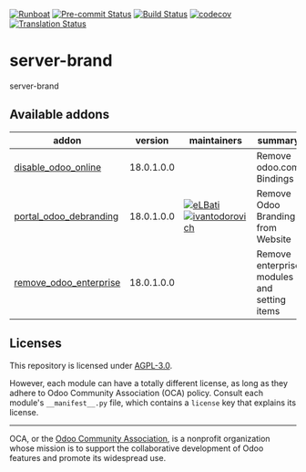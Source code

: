 
[![Runboat](https://img.shields.io/badge/runboat-Try%20me-875A7B.png)](https://runboat.odoo-community.org/builds?repo=OCA/server-brand&target_branch=18.0)
[![Pre-commit Status](https://github.com/OCA/server-brand/actions/workflows/pre-commit.yml/badge.svg?branch=18.0)](https://github.com/OCA/server-brand/actions/workflows/pre-commit.yml?query=branch%3A18.0)
[![Build Status](https://github.com/OCA/server-brand/actions/workflows/test.yml/badge.svg?branch=18.0)](https://github.com/OCA/server-brand/actions/workflows/test.yml?query=branch%3A18.0)
[![codecov](https://codecov.io/gh/OCA/server-brand/branch/18.0/graph/badge.svg)](https://codecov.io/gh/OCA/server-brand)
[![Translation Status](https://translation.odoo-community.org/widgets/server-brand-18-0/-/svg-badge.svg)](https://translation.odoo-community.org/engage/server-brand-18-0/?utm_source=widget)

<!-- /!\ do not modify above this line -->

# server-brand

server-brand

<!-- /!\ do not modify below this line -->

<!-- prettier-ignore-start -->

[//]: # (addons)

Available addons
----------------
addon | version | maintainers | summary
--- | --- | --- | ---
[disable_odoo_online](disable_odoo_online/) | 18.0.1.0.0 |  | Remove odoo.com Bindings
[portal_odoo_debranding](portal_odoo_debranding/) | 18.0.1.0.0 | [![eLBati](https://github.com/eLBati.png?size=30px)](https://github.com/eLBati) [![ivantodorovich](https://github.com/ivantodorovich.png?size=30px)](https://github.com/ivantodorovich) | Remove Odoo Branding from Website
[remove_odoo_enterprise](remove_odoo_enterprise/) | 18.0.1.0.0 |  | Remove enterprise modules and setting items

[//]: # (end addons)

<!-- prettier-ignore-end -->

## Licenses

This repository is licensed under [AGPL-3.0](LICENSE).

However, each module can have a totally different license, as long as they adhere to Odoo Community Association (OCA)
policy. Consult each module's `__manifest__.py` file, which contains a `license` key
that explains its license.

----
OCA, or the [Odoo Community Association](http://odoo-community.org/), is a nonprofit
organization whose mission is to support the collaborative development of Odoo features
and promote its widespread use.
